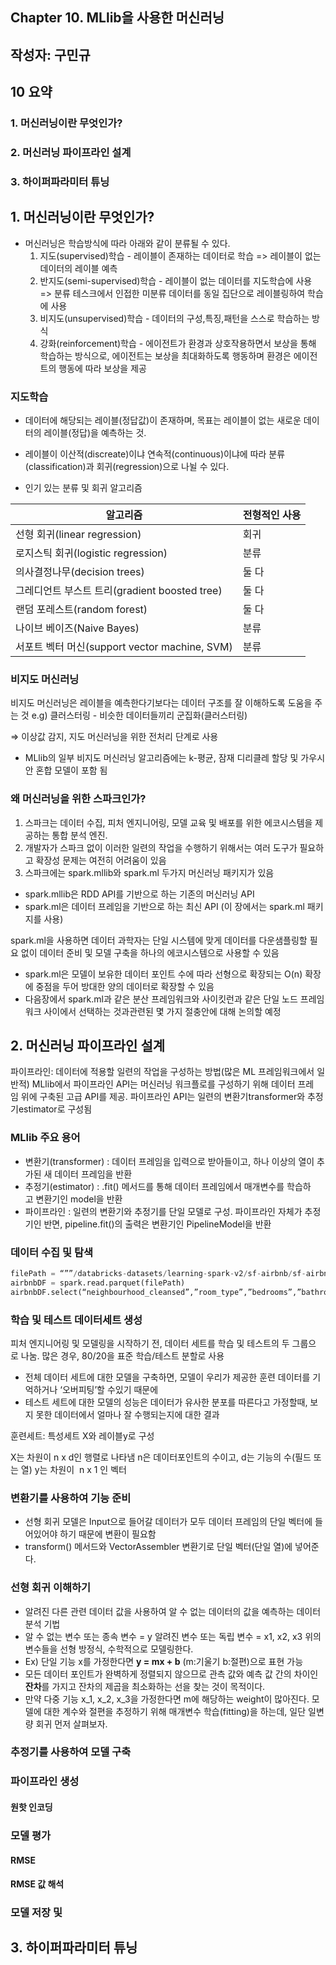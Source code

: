 ## Chapter 10. MLlib을 사용한 머신러닝

## 작성자: 구민규

## 10 요약 

### 1. 머신러닝이란 무엇인가?
### 2. 머신러닝 파이프라인 설계
### 3. 하이퍼파라미터 튜닝

## 1. 머신러닝이란 무엇인가?

- 머신러닝은 학습방식에 따라 아래와 같이 분류될 수 있다.
    1. 지도(supervised)학습 - 레이블이 존재하는 데이터로 학습 => 레이블이 없는 데이터의 레이블 예측
    2. 반지도(semi-supervised)학습 - 레이블이 없는 데이터를 지도학습에 사용 => 분류 테스크에서 인접한 미분류 데이터를 동일 집단으로 레이블링하여 학습에 사용
    3. 비지도(unsupervised)학습 - 데이터의 구성,특징,패턴을 스스로 학습하는 방식
    4. 강화(reinforcement)학습 - 에이전트가 환경과 상호작용하면서 보상을 통해 학습하는 방식으로, 에이전트는 보상을 최대화하도록 행동하며 환경은 에이전트의 행동에 따라 보상을 제공
    
### 지도학습

- 데이터에 해당되는 레이블(정답값)이 존재하며, 목표는 레이블이 없는 새로운 데이터의 레이블(정답)을 예측하는 것.

- 레이블이 이산적(discreate)이냐 연속적(continuous)이냐에 따라 분류(classification)과 회귀(regression)으로 나뉠 수 있다.

- 인기 있는 분류 및 회귀 알고리즘

|알고리즘|전형적인 사용|
|---|---|
|선형 회귀(linear regression)|회귀|
|로지스틱 회귀(logistic regression)|분류|
|의사결정나무(decision trees)|둘 다|
|그레디언트 부스트 트리(gradient boosted tree)|둘 다|
|랜덤 포레스트(random forest)|둘 다|
|나이브 베이즈(Naive Bayes)|분류|
|서포트 벡터 머신(support vector machine, SVM)|분류|
  
### 비지도 머신러닝

비지도 머신러닝은 레이블을 예측한다기보다는 데이터 구조를 잘 이해하도록 도움을 주는 것 e.g) 클러스터링 - 비슷한 데이터들끼리 군집화(클러스터링)

⇒ 이상값 감지, 지도 머신러닝을 위한 전처리 단계로 사용

- MLlib의 일부 비지도 머신러닝 알고리즘에는 k-평균, 잠재 디리클레 할당 및 가우시안 혼합 모델이 포함 됨

### 왜 머신러닝을 위한 스파크인가?

1. 스파크는 데이터 수집, 피처 엔지니어링, 모델 교육 및 배포를 위한 에코시스템을 제공하는 통합 분석 엔진. 
2. 개발자가 스파크 없이 이러한 일련의 작업을 수행하기 위해서는 여러 도구가 필요하고 확장성 문제는 여전히 어려움이 있음
3. 스파크에는 spark.mllib와 spark.ml 두가지 머신러닝 패키지가 있음
- spark.mllib은 RDD API를 기반으로 하는 기존의 머신러닝 API
- spark.ml은 데이터 프레임을 기반으로 하는 최신 API (이 장에서는 spark.ml 패키지를 사용)

spark.ml을 사용하면 데이터 과학자는 단일 시스템에 맞게 데이터를 다운샘플링할 필요 없이 데이터 준비 및 모델 구축을 하나의 에코시스템으로 사용할 수 있음
- spark.ml은 모델이 보유한 데이터 포인트 수에 따라 선형으로 확장되는 O(n) 확장에 중점을 두어 방대한 양의 데이터로 확장할 수 있음
- 다음장에서 spark.ml과 같은 분산 프레임워크와 사이킷런과 같은 단일 노드 프레임워크 사이에서 선택하는 것과관련된 몇 가지 절충안에 대해 논의할 예정

## 2. 머신러닝 파이프라인 설계

파이프라인: 데이터에 적용할 일련의 작업을 구성하는 방법(많은 ML 프레임워크에서 일반적)
MLlib에서 파이프라인 API는 머신러닝 워크플로를 구성하기 위해 데이터 프레임 위에 구축된 고급 API를 제공.
파이프라인 API는 일련의 변환기transformer와 추정기estimator로 구성됨

### MLlib 주요 용어
- 변환기(transformer) : 데이터 프레임을 입력으로 받아들이고, 하나 이상의 열이 추가된 새 데이터 프레임을 반환
- 추정기(estimator) : .fit() 메서드를 통해 데이터 프레임에서 매개변수를 학습하고 변환기인 model을 반환
- 파이프라인 : 일련의 변환기와 추정기를 단일 모델로 구성. 파이프라인 자체가 추정기인 반면, pipeline.fit()의 출력은 변환기인 PipelineModel을 반환

### 데이터 수집 및 탐색

```python
filePath = “””/databricks-datasets/learning-spark-v2/sf-airbnb/sf-airbnb-clean.parquet/“””
airbnbDF = spark.read.parquet(filePath)
airbnbDF.select(“neighbourhood_cleansed”,”room_type”,”bedrooms”,”bathrooms”,number_of_reviews”,”price”).show(5)
```

### 학습 및 테스트 데이터세트 생성

피처 엔지니어링 및 모델링을 시작하기 전, 데이터 세트를 학습 및 테스트의 두 그룹으로 나눔.
많은 경우, 80/20을 표준 학습/테스트 분할로 사용

- 전체 데이터 세트에 대한 모델을 구축하면, 모델이 우리가 제공한 훈련 데이터를 기억하거나 ‘오버피팅’할 수있기 때문에
- 테스트 세트에 대한 모델의 성능은 데이터가 유사한 분포를 따른다고 가정할때, 보지 못한 데이터에서 얼마나 잘 수행되는지에 대한 결과

훈련세트: 특성세트 X와 레이블y로 구성

X는 차원이 n x d인 행렬로 나타냄
n은 데이터포인트의 수이고, d는 기능의 수(필드 또는 열)
y는 차원이  n x 1 인 벡터

### 변환기를 사용하여 기능 준비

- 선형 회귀 모델은 Input으로 들어갈 데이터가 모두 데이터 프레임의 단일 벡터에 들어있어야 하기 때문에 변환이 필요함  
- transform() 메서드와 VectorAssembler 변환기로 단일 벡터(단일 열)에 넣어준다.

### 선형 회귀 이해하기

- 알려진 다른 관련 데이터 값을 사용하여 알 수 없는 데이터의 값을 예측하는 데이터 분석 기법
- 알 수 없는 변수 또는 종속 변수 = y 
  알려진 변수 또는 독립 변수 = x1, x2, x3
  위의 변수들을 선형 방정식, 수학적으로 모델링한다.
- Ex) 단일 기능 x를 가정한다면 **y = mx + b** (m:기울기 b:절편)으로 표현 가능
- 모든 데이터 포인트가 완벽하게 정렬되지 않으므로 관측 값와 예측 값 간의 차이인 **잔차**를 가지고 잔차의 제곱을 최소화하는 선을 찾는 것이 목적이다.
- 만약 다중 기능 x_1,  x_2, x_3을 가정한다면 m에 해당하는 weight이 많아진다. 모델에 대한 계수와 절편을 추정하기 위해 매개변수 학습(fitting)을 하는데, 일단 일변량 회귀 먼저 살펴보자.

### 추정기를 사용하여 모델 구축

### 파이프라인 생성

#### 원핫 인코딩

### 모델 평가

#### RMSE

#### RMSE 값 해석

### 모델 저장 및 

## 3. 하이퍼파라미터 튜닝

















